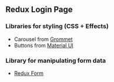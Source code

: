 ## Redux Login Page

### Libraries for styling (CSS + Effects)
- Carousel from [Grommet](https://grommet.io/docs/carousel)
- Buttons from [Material UI](https://material-ui.com/demos/buttons/)

### Library for manipulating form data
- [Redux Form](https://redux-form.com/7.4.2/docs/gettingstarted.md/)
